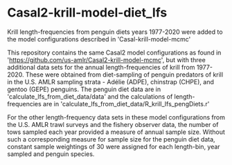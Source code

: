 # Casal2-krill-model-diet_lfs
Krill length-frequencies from penguin diets years 1977-2020 were added to the model configurations described in 'Casal-krill-model-mcmc'

This repository contains the same Casal2 model configurations as found in 'https://github.com/us-amlr/Casal2-krill-model-mcmc', but with three additional data sets for the annual length-frequencies of krill from 1977-2020. These were obtained from diet-sampling of penguin predators of krill in the U.S. AMLR sampling strata - Adélie (ADPE), chinstrap (CHPE), and gentoo (GEPE) penguins. The penguin diet data are in 'calculate_lfs_from_diet_data/data' and the calculations of length-frequencies are in 'calculate_lfs_from_diet_data/R_krill_lfs_pengDiets.r'

For the other length-frequency data sets in these model configurations from the U.S. AMLR trawl surveys and the fishery observer data, the number of tows sampled each year provided a measure of annual sample size. Without such a corresponding measure for sample size for the penguin diet data, constant sample weightings of 30 were assigned for each length-bin, year sampled and penguin species.
